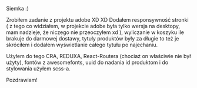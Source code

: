 Siemka :)

Zrobiłem zadanie z projektu adobe XD XD
Dodałem responsywność stronki ( z tego co widziałem, w projekcie adobe była tylko wersja na desktopy, mam nadzieje, że niczego nie przeoczyłem xd ), wyliczanie w koszyku ile brakuje do darmowej dostawy, tytuły produktów były za długie to też je skróciłem i dodałem wyświetlanie całego tytułu po najechaniu.

Użyłem do tego CRA, REDUXA, React-Routera (chociaż on właściwie nie był użyty), fontów z awesomefonts, uuid do nadania id produktom i do stylowania użyłem scss-a.

Pozdrawiam!